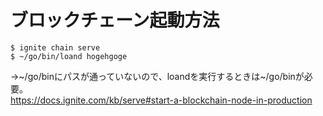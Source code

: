 # ブロックチェーン起動方法
```
$ ignite chain serve
$ ~/go/bin/loand hogehgoge
```
→~/go/binにパスが通っていないので、loandを実行するときは~/go/binが必要。  
https://docs.ignite.com/kb/serve#start-a-blockchain-node-in-production